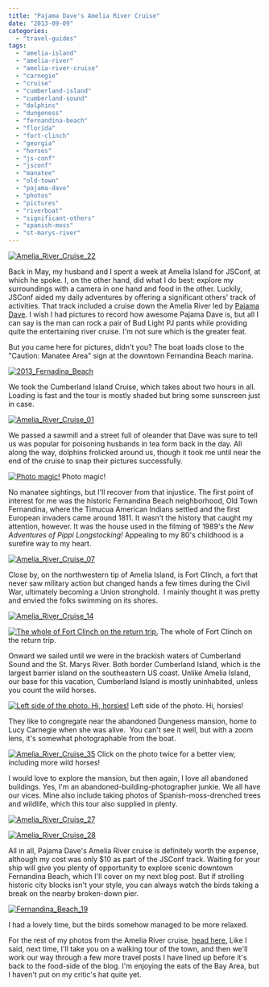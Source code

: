 ```yaml
---
title: "Pajama Dave's Amelia River Cruise"
date: "2013-09-09"
categories:
  - "travel-guides"
tags:
  - "amelia-island"
  - "amelia-river"
  - "amelia-river-cruise"
  - "carnegie"
  - "cruise"
  - "cumberland-island"
  - "cumberland-sound"
  - "dolphins"
  - "dungeness"
  - "fernandina-beach"
  - "florida"
  - "fort-clinch"
  - "georgia"
  - "horses"
  - "js-conf"
  - "jsconf"
  - "manatee"
  - "old-town"
  - "pajama-dave"
  - "photos"
  - "pictures"
  - "riverboat"
  - "significant-others"
  - "spanish-moss"
  - "st-marys-river"
---
```


[![Amelia_River_Cruise_22](http://s3.amazonaws.com/thegourmez-wpmedia/2013/09/Amelia_River_Cruise_22-500x332.jpg)](http://www.rebeccagomezfarrell.com/2013/09/pajama-daves-amelia-river-cruise/amelia_river_cruise_22/)

Back in May, my husband and I spent a week at Amelia Island for JSConf, at which he spoke. I, on the other hand, did what I do best: explore my surroundings with a camera in one hand and food in the other. Luckily, JSConf aided my daily adventures by offering a significant others' track of activities. That track included a cruise down the Amelia River led by [Pajama Dave](http://www.pajamalifellc.com/Amelia-River-Cruises.html). I wish I had pictures to record how awesome Pajama Dave is, but all I can say is the man can rock a pair of Bud Light PJ pants while providing quite the entertaining river cruise. I'm not sure which is the greater feat.

But you came here for pictures, didn't you? The boat loads close to the "Caution: Manatee Area" sign at the downtown Fernandina Beach marina.

[![2013_Fernadina_Beach](http://s3.amazonaws.com/thegourmez-wpmedia/2013/09/2013_Fernadina_Beach-375x500.jpg)](http://www.rebeccagomezfarrell.com/2013/09/pajama-daves-amelia-river-cruise/2013_fernadina_beach/)

We took the Cumberland Island Cruise, which takes about two hours in all. Loading is fast and the tour is mostly shaded but bring some sunscreen just in case.

[![Amelia_River_Cruise_01](http://s3.amazonaws.com/thegourmez-wpmedia/2013/09/Amelia_River_Cruise_01-500x332.jpg)](http://www.rebeccagomezfarrell.com/2013/09/pajama-daves-amelia-river-cruise/amelia_river_cruise_01/)

We passed a sawmill and a street full of oleander that Dave was sure to tell us was popular for poisoning husbands in tea form back in the day. All along the way, dolphins frolicked around us, though it took me until near the end of the cruise to snap their pictures successfully.




<div class="caption">

[![Photo magic!](http://s3.amazonaws.com/thegourmez-wpmedia/2013/09/Amelia_River_Cruise_42-500x332.jpg)](http://www.rebeccagomezfarrell.com/2013/09/pajama-daves-amelia-river-cruise/amelia_river_cruise_42/) Photo magic!</div>


No manatee sightings, but I'll recover from that injustice. The first point of interest for me was the historic Fernandina Beach neighborhood, Old Town Fernandina, where the Timucua American Indians settled and the first European invaders came around 1811. It wasn't the history that caught my attention, however. It was the house used in the filming of 1989's the _New Adventures of Pippi Longstocking!_ Appealing to my 80's childhood is a surefire way to my heart.

[![Amelia_River_Cruise_07](http://s3.amazonaws.com/thegourmez-wpmedia/2013/09/Amelia_River_Cruise_07-500x332.jpg)](http://www.rebeccagomezfarrell.com/2013/09/pajama-daves-amelia-river-cruise/amelia_river_cruise_07/)

Close by, on the northwestern tip of Amelia Island, is Fort Clinch, a fort that never saw military action but changed hands a few times during the Civil War, ultimately becoming a Union stronghold.  I mainly thought it was pretty and envied the folks swimming on its shores.

[![Amelia_River_Cruise_14](http://s3.amazonaws.com/thegourmez-wpmedia/2013/09/Amelia_River_Cruise_14-332x500.jpg)](http://www.rebeccagomezfarrell.com/2013/09/pajama-daves-amelia-river-cruise/amelia_river_cruise_14/)




<div class="caption">

[![The whole of Fort Clinch on the return trip.](http://s3.amazonaws.com/thegourmez-wpmedia/2013/09/Amelia_River_Cruise_40-500x332.jpg)](http://www.rebeccagomezfarrell.com/2013/09/pajama-daves-amelia-river-cruise/amelia_river_cruise_40/) The whole of Fort Clinch on the return trip.</div>


Onward we sailed until we were in the brackish waters of Cumberland Sound and the St. Marys River. Both border Cumberland Island, which is the largest barrier island on the southeastern US coast. Unlike Amelia Island, our base for this vacation, Cumberland Island is mostly uninhabited, unless you count the wild horses.




<div class="caption">

[![Left side of the photo. Hi, horsies!](http://s3.amazonaws.com/thegourmez-wpmedia/2013/09/Amelia_River_Cruise_30-500x332.jpg)](http://www.rebeccagomezfarrell.com/2013/09/pajama-daves-amelia-river-cruise/amelia_river_cruise_30/) Left side of the photo. Hi, horsies!</div>


They like to congregate near the abandoned Dungeness mansion, home to Lucy Carnegie when she was alive.  You can't see it well, but with a zoom lens, it's somewhat photographable from the boat.




<div class="caption">

[![Amelia_River_Cruise_35](http://s3.amazonaws.com/thegourmez-wpmedia/2013/09/Amelia_River_Cruise_351-1024x324.jpg)](http://www.rebeccagomezfarrell.com/2013/09/pajama-daves-amelia-river-cruise/amelia_river_cruise_35-2/) Click on the photo twice for a better view, including more wild horses!</div>


I would love to explore the mansion, but then again, I love all abandoned buildings. Yes, I'm an abandoned-building-photographer junkie. We all have our vices. Mine also include taking photos of Spanish-moss-drenched trees and wildlife, which this tour also supplied in plenty.

[![Amelia_River_Cruise_27](http://s3.amazonaws.com/thegourmez-wpmedia/2013/09/Amelia_River_Cruise_27-500x332.jpg)](http://www.rebeccagomezfarrell.com/2013/09/pajama-daves-amelia-river-cruise/amelia_river_cruise_27/)

[![Amelia_River_Cruise_28](http://s3.amazonaws.com/thegourmez-wpmedia/2013/09/Amelia_River_Cruise_28-500x332.jpg)](http://www.rebeccagomezfarrell.com/2013/09/pajama-daves-amelia-river-cruise/amelia_river_cruise_28/)

All in all, Pajama Dave's Amelia River cruise is definitely worth the expense, although my cost was only $10 as part of the JSConf track. Waiting for your ship will give you plenty of opportunity to explore scenic downtown Fernandina Beach, which I'll cover on my next blog post. But if strolling historic city blocks isn't your style, you can always watch the birds taking a break on the nearby broken-down pier.

[![Fernandina_Beach_19](http://s3.amazonaws.com/thegourmez-wpmedia/2013/09/Fernandina_Beach_19-500x332.jpg)](http://www.rebeccagomezfarrell.com/2013/09/pajama-daves-amelia-river-cruise/fernandina_beach_19/)

I had a lovely time, but the birds somehow managed to be more relaxed.

For the rest of my photos from the Amelia River cruise, [head here.](https://www.facebook.com/media/set/?set=a.10151471560149607.1073741833.567409606&type=1&l=b958eeac05) Like I said, next time, I'll take you on a walking tour of the town, and then we'll work our way through a few more travel posts I have lined up before it's back to the food-side of the blog. I'm enjoying the eats of the Bay Area, but I haven't put on my critic's hat quite yet.
